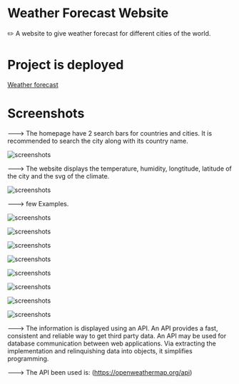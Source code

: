 # Weather Forecast Website
✏️ A website to give weather forecast for different cities of the world.
 
 # Project is deployed

<a href="https://mithesh14.github.io/Weather-website/">Weather forecast</a>

# Screenshots 

---> The homepage have 2 search bars for countries and cities. It is recommended to search the city along with its country name.

![screenshots](https://github.com/Mithesh14/Weather-website/blob/main/images/image1.jpg)

---> The website displays the temperature, humidity, longtitude, latitude of the city and the svg of the climate.

![screenshots](https://github.com/Mithesh14/Weather-website/blob/main/images/image2.jpg)

---> few Examples.

![screenshots](https://github.com/Mithesh14/Weather-website/blob/main/images/image3.jpg)

![screenshots](https://github.com/Mithesh14/Weather-website/blob/main/images/image4.jpg)

![screenshots](https://github.com/Mithesh14/Weather-website/blob/main/images/image5.jpg)

![screenshots](https://github.com/Mithesh14/Weather-website/blob/main/images/image6.jpg)

![screenshots](https://github.com/Mithesh14/Weather-website/blob/main/images/image7.jpg)

![screenshots](https://github.com/Mithesh14/Weather-website/blob/main/images/image8.jpg)

![screenshots](https://github.com/Mithesh14/Weather-website/blob/main/images/image9.jpg)

![screenshots](https://github.com/Mithesh14/Weather-website/blob/main/images/image10.jpg)

---> The information is displayed using an API. An API provides a fast, consistent and reliable way to get third party data. An API may be used for database communication between web applications. Via extracting the implementation and relinquishing data into objects, it simplifies programming.

---> The API been used is: (https://openweathermap.org/api)
